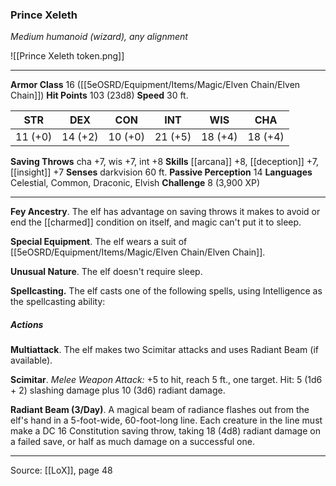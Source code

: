 ### Prince Xeleth
_Medium humanoid (wizard), any alignment_

![[Prince Xeleth token.png]]


---

**Armor Class** 16 ([[5eOSRD/Equipment/Items/Magic/Elven Chain/Elven Chain]])
**Hit Points** 103 (23d8)
**Speed** 30 ft.

| STR     | DEX     | CON     | INT     | WIS     | CHA     |
|---------|---------|---------|---------|---------|---------|
| 11 (+0) | 14 (+2) | 10 (+0) | 21 (+5) | 18 (+4) | 18 (+4) |

**Saving Throws** cha +7, wis +7, int +8
**Skills** [[arcana]] +8, [[deception]] +7, [[insight]] +7
**Senses** darkvision 60 ft.
**Passive Perception** 14
**Languages** Celestial, Common, Draconic, Elvish
**Challenge** 8 (3,900 XP)

---

**Fey Ancestry**. The elf has advantage on saving throws it makes to avoid or end the [[charmed]] condition on itself, and magic can't put it to sleep.

**Special Equipment**. The elf wears a suit of [[5eOSRD/Equipment/Items/Magic/Elven Chain/Elven Chain]].

**Unusual Nature**. The elf doesn't require sleep.

**Spellcasting.** The elf casts one of the following spells, using Intelligence as the spellcasting ability:

##### Actions
**Multiattack**. The elf makes two Scimitar attacks and uses Radiant Beam (if available).

**Scimitar**. _Melee Weapon Attack:_ +5 to hit, reach 5 ft., one target. Hit: 5 (1d6 + 2) slashing damage plus 10 (3d6) radiant damage.

**Radiant Beam (3/Day)**. A magical beam of radiance flashes out from the elf's hand in a 5-foot-wide, 60-foot-long line. Each creature in the line must make a DC 16 Constitution saving throw, taking 18 (4d8) radiant damage on a failed save, or half as much damage on a successful one.


---

Source: [[LoX]], page 48